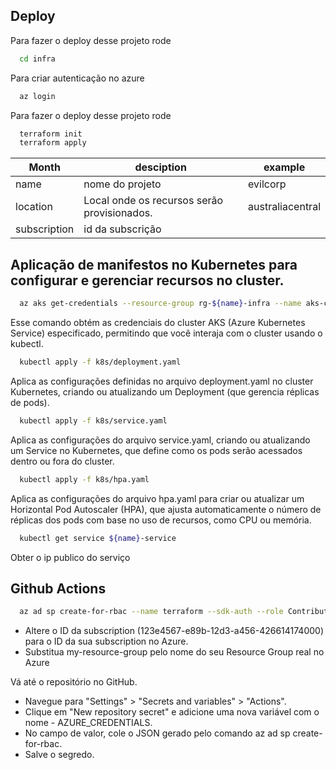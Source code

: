 
## Deploy

Para fazer o deploy desse projeto rode

```bash
  cd infra
```

Para criar autenticação no azure

```bash
  az login
```
Para fazer o deploy desse projeto rode

```bash
  terraform init
  terraform apply
```

| Month    | desciption |   example  |
| -------- | ------- |------- |
| name  | nome do projeto |   evilcorp   |
| location | Local onde os recursos serão provisionados.| australiacentral   |
| subscription    | id da subscrição  |    |



## Aplicação de manifestos no Kubernetes para configurar e gerenciar recursos no cluster.
```bash
  az aks get-credentials --resource-group rg-${name}-infra --name aks-cluster
```

Esse comando obtém as credenciais do cluster AKS (Azure Kubernetes Service) especificado, permitindo que você interaja com o cluster usando o kubectl.
```bash
  kubectl apply -f k8s/deployment.yaml
```
Aplica as configurações definidas no arquivo deployment.yaml no cluster Kubernetes, criando ou atualizando um Deployment (que gerencia réplicas de pods).

```bash
  kubectl apply -f k8s/service.yaml
```
Aplica as configurações do arquivo service.yaml, criando ou atualizando um Service no Kubernetes, que define como os pods serão acessados dentro ou fora do cluster.

```bash
  kubectl apply -f k8s/hpa.yaml
``` 
Aplica as configurações do arquivo hpa.yaml para criar ou atualizar um Horizontal Pod Autoscaler (HPA), que ajusta automaticamente o número de réplicas dos pods com base no uso de recursos, como CPU ou memória.

```bash
  kubectl get service ${name}-service
``` 
Obter o ip publico do serviço

## Github Actions

```bash
  az ad sp create-for-rbac --name terraform --sdk-auth --role Contributor --scopes /subscriptions/123e4567-e89b-12d3-a456-426614174000/resourceGroups/my-resource-group
``` 


- Altere o ID da subscription (123e4567-e89b-12d3-a456-426614174000) para o ID da sua subscription no Azure.
- Substitua my-resource-group pelo nome do seu Resource Group real no Azure

Vá até o repositório no GitHub.
- Navegue para "Settings" > "Secrets and variables" > "Actions".
- Clique em "New repository secret" e adicione uma nova variável com o nome - AZURE_CREDENTIALS.
- No campo de valor, cole o JSON gerado pelo comando az ad sp create-for-rbac.
- Salve o segredo.
